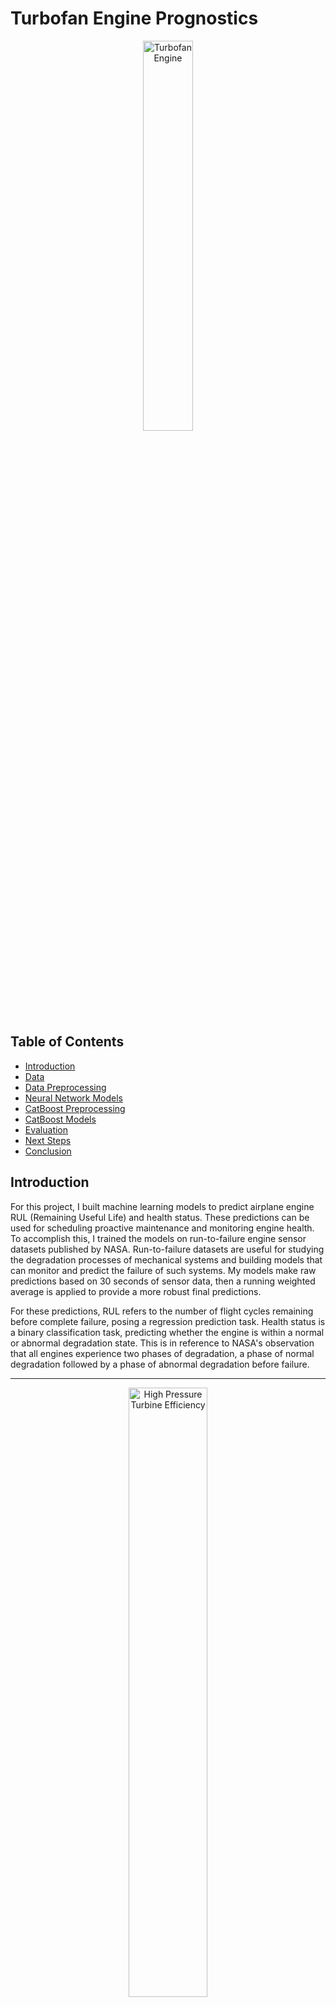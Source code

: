 # Turbofan Engine Prognostics

<p align="center">
  <img src="https://plus.unsplash.com/premium_photo-1679758629409-83446005843c?w=500&auto=format&fit=crop&q=60&ixlib=rb-4.0.3&ixid=M3wxMjA3fDB8MHxzZWFyY2h8MXx8YWlycGxhbmUlMjB0dXJib2ZhbiUyMGVuZ2luZXxlbnwwfHwwfHx8MA%3D%3D" alt="Turbofan Engine" style="width: 40%;">
</p>  

## Table of Contents

- [Introduction](#introduction)
- [Data](#data)
- [Data Preprocessing](#data-preprocessing)
- [Neural Network Models](#neural-network-models)
- [CatBoost Preprocessing](#catboost-preprocessing)
- [CatBoost Models](#catboost-models)
- [Evaluation](#evaluation)
- [Next Steps](#next-steps)
- [Conclusion](#conclusion)

## Introduction
<a name="introduction"></a>

For this project, I built machine learning models to predict airplane engine RUL (Remaining Useful Life) and health status. These predictions can be used for scheduling proactive maintenance and monitoring engine health. To accomplish this, I trained the models on run-to-failure engine sensor datasets published by NASA. Run-to-failure datasets are useful for studying the degradation processes of mechanical systems and building models that can monitor and predict the failure of such systems. My models make raw predictions based on 30 seconds of sensor data, then a running weighted average is applied to provide a more robust final predictions. 

For these predictions, RUL refers to the number of flight cycles remaining before complete failure, posing a regression prediction task. Health status is a binary classification task, predicting whether the engine is within a normal or abnormal degradation state. This is in reference to NASA's observation that all engines experience two phases of degradation, a phase of normal degradation followed by a phase of abnormal degradation before failure.

---
<p align="center">
  <img src="https://github.com/MattPickard/Data-Science-Portfolio/blob/main/Images/high_pressure_turbine_efficiency.png?raw=true" alt="High Pressure Turbine Efficiency" style="width: 50%;">
</p>  

*A figure that shows high pressure turbine efficiency over time, indicating engine degradation. The dashed line shows the transition from normal to abnormal degradation phases.*  

---

When it comes to tabular data, traditional machine learning models are usually the first choice. However, traditional models struggle to capture temporal patterns in data. For this project, I needed models that could extract short-term temporal patterns from 30 seconds of sensor data. To do this, I built hybrid models that combined the strengths of both traditional machine learning models and neural networks. My models use one-dimensional convolutional neural networks (CNNs) to extract features from the sensor data, then used those features as input for CatBoost models to make their final predictions. I tried various other approaches, such as forms of Long Short-Term Memory (LSTM), residual network inspired architectures, and using the flattened raw data as input for traditional machine learning models. However, the hybrid models presented in this project performed the best.  

## Data
<a name="data"></a>
[**Link to NASA's Aircraft Engine Run-to-Failure Dataset under Real Flight Conditions for Prognostics and Diagnostics**](https://www.mdpi.com/2306-5729/6/1/5)  
[**Link to NASA's Original 2020 Paper**](https://ntrs.nasa.gov/citations/20205001125)

These run-to-failure datasets were synthetically generated using NASA's Commercial Modular Aero-Propulsion System Simulation (C-MAPSS), which simulates turbofan engines with high precision as they are fed flight conditions as inputs as recorded by real commercial jets. The variables used to make the predictions include Flight Data (w) and Sensor Measurements (xs). Between these two categories there are 18 features, and each row of data in the dataset represents one second of sensor data.

Each unit (engine) simulated flights of certain lengths and are categorized into three flight classes: short (1 to 3 hour flights), medium (3 to 5 hour flights), and long (5+ hour flights). I tried to include a variety of flight classes to ensure the models would be able to generalize engines from different flight conditions. Below is a table of the 18 units I used to train the models:

| Dataset | Unit | Flight Class |
|--------------|:-------------:|:--------:|
| DS02-006     | 11 | Short |
| DS02-006     | 14 | Medium |
| DS02-006     | 15, 16, 18, 20 | Long |
| DS03-012     | 1, 5, 9, 12 | Short |
| DS03-012     | 2, 3, 4, 7 | Medium |
| DS03-012     | 6, 8, 10, 11 | Long |  

For evaluation, I used units 13 (Long Flight Class), 14 (Short Flight Class), 15 (Medium Flight Class) from DS03-012.

Due to computational constraints, I limited the scope of the project to a subset of engines that experienced a failure mode that affects both the low pressure turbine and the high pressure turbine efficiency. All of the units used in my project experience this specific type of failure mode. With the 18 engines I used for training, it contained over 11 million rows of sensor and flight condition data.  

## Data Preprocessing
<a name="data-preprocessing"></a>
[**Link to Preprocessing Code**](https://github.com/MattPickard/Data-Science-Portfolio/blob/main/Turbofan%20Engine%20Prognostics%20Project/preprocessing.ipynb)

I chose to fully preprocess and save the transformed datasets to avoid additional computational overhead during training. To be compatible as input for the neural networks, the y labels were extracted and the x features were reshaped as (# of samples, 30, 18), representing 30 second windows of 18 features. The 30-second windows were created using overlapping segments, a new window starting every 10 seconds, meaning there is a slight overlap between each window. This process converted approximately 11.5 million seconds of data into 1.15 million 30-second time windows. The 30-second training windows were then randomized and split into training and validation sets, with 10% being used for validation. Here is a list of steps taken to preprocess the data:

1. Extract the correct y labels and x features from the DS02-006 and DS03-012 h5 files and combine them into one dataframe.
2. Split into training and testing sets. (units 13, 14, 15 from DS03-012)
3. Remove Flight Class and Cycle columns. (NASA indicated these were not meant to be used for predictions)
4. Create 30-second windows with 10-second overlaps.
5. Remove all windows that captured data from multiple units. (engines)
6. Remove the Unit column. (this column was needed for the previous step, so it wasn't removed earlier)
7. Randomize the training data and split into training and validation sets.
8. Separate the x features and y labels.
9. Save each set into compressed h5 files for later use.

Due to the size of the dataset, you will see that memory was regularly freed up by deleting variables that were no longer needed after each transformation step. If I had not done this, my computer would have quickly run out of memory.  

## Neural Network Models
<a name="neural-network-models"></a>
[**Link to Neural Networks Code**](https://github.com/MattPickard/Data-Science-Portfolio/blob/main/Turbofan%20Engine%20Prognostics%20Project/one_d_conv_models.ipynb)

The first step in assembling the hybrid models involves building one-dimensional convolutional neural networks. While these neural networks train, the first convolutional blocks learn low-level features. You can then separate these blocks from the larger models and use their outputs as feature extractors for traditional machine learning models such as CatBoost. While I was at it, I decided to take the opportunity to optimize the models for the two prediction tasks. They do not perform as well as the finished hybrid models, but they showed promise and established a solid baseline of scores for my hybrid models to compare against.

I used a data generator to feed the models batches of 30-second windows so I could set custom epoch sizes. With a dataset so large, using the whole dataset as a single epoch would likely mean learning convergence would occur mid-epoch, so I lowered the epoch size to check against the validation set more often. Both neural networks shared a similar structure which I found performed the best:


- **Input shape:** (30, 18) Thirty seconds of 18 features

- **One-dimensional Convolutional Block**  
    - 1D Convolutional Layer (512 filters, kernel size of 3, strides of 1, relu activation, same padding)  
    - Batch Normalization Layer  
    - Global Average Pooling Layer (I found this worked better than a flattening layer or incremental 1D max pooling layers.)  

- **First Dense Block**  
    - Dense Layer (2048 units, relu activation, L2 kernel regularization of 0.025)  
    - Batch Normalization Layer  

- **Eight Smaller Dense Blocks**  
    - Dense Layer (128 units, relu activation, L2 kernel regularization of 0.025)  
    - Batch Normalization Layer  

- **Output Layers**  
    - Health State uses a sigmoid activation function.  
    - RUL uses a linear activation function.  


For optimizers I used AdamW with an exponential decay learning rate scheduler. This approach allows the learning rate to decrease as the model trains, which promotes more efficient and stable learning. For losses, I used a binary crossentropy for the health state prediction and a custom loss function for RUL that functions similarly to mean squared error, but penalizes overestimations:

<p align="center">
  <img src="https://github.com/MattPickard/Data-Science-Portfolio/blob/main/Images/custom_loss.png?raw=true" alt="Custom Loss Function" style="width: 50%;">
</p>

The idea behind the custom loss function stems from NASA's evaluation metric that slightly penalizes overestimations more than underestimations. This makes sense as overestimations may lead to delayed maintenance. By using this loss function, the RUL model did better on NASA's evaluation metric, however, it performed worse on the root mean squared error metric. So I used a small penalty weight of .05 to balance performance of the two metrics.

While these models were fun to build, I really only needed their trained convolutional blocks to serve as feature extractors for the CatBoost models. So, let's go to the next step!

## CatBoost Preprocessing
<a name="catboost-preprocessing"></a>
[**Link to CatBoost Preprocessing Code**](https://github.com/MattPickard/Data-Science-Portfolio/blob/main/Turbofan%20Engine%20Prognostics%20Project/catboost_preprocessing.ipynb)

Once the convolutional blocks learned to interpret low-level features, their outputs were used as inputs for CatBoost models. The neural network's first convolutional block takes a shape of (# of samples, 30, 18) as input and outputs a shape of (# of samples, 512). So, the CatBoost models use those 512 features to make their predictions. To reduce the computational overhead during training and evaluation, I saved the datasets of features produced by the feature extractors for later use.

## CatBoost Models
<a name="catboost-models"></a>
[**Link to CatBoost Models Code**](https://github.com/MattPickard/Data-Science-Portfolio/blob/main/Turbofan%20Engine%20Prognostics%20Project/catboost_models.ipynb)

I began by using grid search cross-validation to find the best parameters for the CatBoost models, however the size of the dataset proved a major challenge, both in terms of memory and computational power. My solution was to use a smaller subset of the dataset during the grid search to gain an intuition for possible best parameters for the larger dataset. During cross-validation, it became clear that deeper trees performed well, however to keep the timeline of this project reasonable, I limited the final depth of the trees to 10. To give you an example, going from a depth of 10 to 11 on the full training set would have added an extra 3-4 hours of training on my personal computer. The final parameters and structure of the models are as follows:

**Health State CatBoost Model:**
- learning rate: 0.1
- depth: 10
- \# of trees: 668
- loss function: Logloss
- Approximate size: 11 MB

**RUL CatBoost Model:**
- learning rate: 0.1
- depth: 10
- \# of trees: 5000
- loss function: RMSE
- Approximate size: 81 MB

## Evaluation
<a name="evaluation"></a>
[**Link to Evaluation Code**](https://github.com/MattPickard/Data-Science-Portfolio/blob/main/Turbofan%20Engine%20Prognostics%20Project/evaluation.ipynb)

To create the final predictions from the raw predictions, I applied a running weighted average of 1500 time steps, which is approximately 4 hours. I also applied a threshold of 0.5 to the weighted health state averages to convert the probabilities into a binary classification. Taking these steps make the predictions more robust and accurate.

To evaluate the performance of the models, I tested them on three units of different flight classes. The three units were 13 (Long Flight Class), 14 (Short Flight Class), and 15 (Medium Flight Class) from DS03-012. For evaluation metrics, I used accuracy for the health state predictions and three separate metrics for Remaining Useful Life (RUL) predictions: mean absolute error, root mean squared error, and NASA's custom evaluation metric that penalizes overestimations. 

<p align="center">
  <img src="https://github.com/MattPickard/Data-Science-Portfolio/blob/main/Images/nasa_scoring.png?raw=true" alt="NASA's Evaluation Metric" style="width: 30%;">
</p>

NASA's Scoring Function is shown above where delta is the difference between the predicted RUL and the actual RUL and alpha is set to 1/13 if the RUL is an underestimate and to 1/10 if the RUL is an overestimate. I converted it into an evaluation metric by taking the mean instead of the sum.

## Unit 13 Evaluation (Long Flight Class)
<p style="display: flex; align-items: center; justify-content: space-between;">
  <img src="https://github.com/MattPickard/Data-Science-Portfolio/blob/main/Images/rul_13.png?raw=true" alt="Unit 13 Evaluation" style="width: 48%;">
  <img src="https://github.com/MattPickard/Data-Science-Portfolio/blob/main/Images/hs_13.png?raw=true" alt="Unit 13 Evaluation" style="width: 48%;">
</p>

| Metric                        | Raw Predictions  | Final Predictions |
|-------------------------------|------------------|--------------------|
| Health State Accuracy         | 93.31%           | 97.00%             |
| RUL MAE                       | 6.18             | 5.68               |
| RUL RMSE                      | 8.25             | 7.50               |
| RUL NASA Evaluation Metric    | 1.79             | 1.68               |

## Unit 14 Evaluation (Short Flight Class)
<p style="display: flex; align-items: center; justify-content: space-between;">
  <img src="https://github.com/MattPickard/Data-Science-Portfolio/blob/main/Images/rul_14.png?raw=true" alt="Unit 14 Evaluation" style="width: 48%;">
  <img src="https://github.com/MattPickard/Data-Science-Portfolio/blob/main/Images/hs_14.png?raw=true" alt="Unit 14 Evaluation" style="width: 48%;">
</p>

| Metric                        | Raw Predictions  | Final Predictions |
|-------------------------------|------------------|--------------------|
| Health State Accuracy         | 93.04%           | 98.96%             |
| RUL MAE                       | 3.73             | 3.46               |
| RUL RMSE                      | 5.42             | 4.48               |
| RUL NASA Evaluation Metric    | 1.55             | 1.46               |

## Unit 15 Evaluation (Medium Flight Class)
<p style="display: flex; align-items: center; justify-content: space-between;">
  <img src="https://github.com/MattPickard/Data-Science-Portfolio/blob/main/Images/rul_15.png?raw=true" alt="Unit 15 Evaluation" style="width: 48%;">
  <img src="https://github.com/MattPickard/Data-Science-Portfolio/blob/main/Images/hs_15.png?raw=true" alt="Unit 15 Evaluation" style="width: 48%;">
</p>

| Metric                        | Raw Predictions  | Final Predictions |
|-------------------------------|------------------|--------------------|
| Health State Accuracy         | 95.80%           | 99.56%             |
| RUL MAE                       | 2.55             | 1.90               |
| RUL RMSE                      | 4.07             | 2.77               |
| RUL NASA Evaluation Metric    | 1.29             | 1.19               |

### Evaluation Interpretation

The evaluation results demonstrate significant improvements after applying the final prediction techniques. They also show that the models generalize best to medium flight class engines. Understandable, as the average flight and engine conditions between the three flight classes would most closely resemble the conditions of the medium flight class engines.

## Next Steps
<a name="next-steps"></a>
### Create a Diagnostic and Prognostic Suite
The purpose of the models built in this project is to aid in scheduling maintenance and monitoring engine health. However, they don't diagnose the causes of failure. For this reason, I suggest building two additional types of models that would aid in engine diagnostics. First, regression prediction models that predict the health parameters (theta), which are also simulated by the C-MAPSS models.

<p align="center">
  <img src="https://github.com/MattPickard/Data-Science-Portfolio/blob/main/Images/health_parameters.png?raw=true" alt="Health Parameters" style="width: 50%;">
</p>

Second, create a multi-class classification model that identifies the failure mode. All together, these models would form a diagnostic and prognostic suite that would help engineers diagnose the cause of failure and schedule maintenance.

### Diversify and Scale Up the Data

I limited the scope of this project to a single failure mode, so these models serve as a proof of concept. To make them industry ready, you would need to scale up the training dataset to represent all failure modes. Scaling up the training data would also allow the models to generalize better to the different flight classes. I would expect to see improvements to the long flight and short flight class metrics if the training dataset were larger. 

### Model Improvements

There are multiple approaches still worth exploring to improve the models' performance: 

- Using deeper trees in the CatBoost models.
- Feature engineering using domain expertise or traditional feature selection techniques. For example, using rolling averages or lag features and using the HS model prediction as a feature for the RUL model and vice versa.
- Trying different architectures, such as using transformers as feature extractors.
- Larger training datasets.

## Conclusion
<a name="conclusion"></a>
I hope this project highlights the potential of machine learning in the field of predictive maintenance and diagnostics. With the correct sensor data and by integrating one-dimensional convolutional neural networks with traditional machine learning models like CatBoost, it's possible to create models that can predict the health and RUL of mechanical systems. I hope you enjoyed, please reach out if you have any questions or comments!
